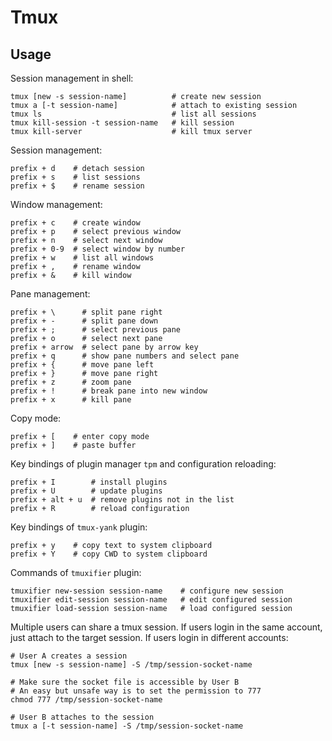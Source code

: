 # Tmux

## Usage

Session management in shell:

```
tmux [new -s session-name]          # create new session
tmux a [-t session-name]            # attach to existing session
tmux ls                             # list all sessions
tmux kill-session -t session-name   # kill session
tmux kill-server                    # kill tmux server
```

Session management:

```
prefix + d    # detach session
prefix + s    # list sessions
prefix + $    # rename session
```

Window management:

```
prefix + c    # create window
prefix + p    # select previous window
prefix + n    # select next window
prefix + 0-9  # select window by number
prefix + w    # list all windows
prefix + ,    # rename window
prefix + &    # kill window
```

Pane management:

```
prefix + \      # split pane right
prefix + -      # split pane down
prefix + ;      # select previous pane
prefix + o      # select next pane
prefix + arrow  # select pane by arrow key
prefix + q      # show pane numbers and select pane
prefix + {      # move pane left
prefix + }      # move pane right
prefix + z      # zoom pane
prefix + !      # break pane into new window
prefix + x      # kill pane
```

Copy mode:

```
prefix + [    # enter copy mode
prefix + ]    # paste buffer
```

Key bindings of plugin manager `tpm` and configuration reloading:

```
prefix + I        # install plugins
prefix + U        # update plugins
prefix + alt + u  # remove plugins not in the list
prefix + R        # reload configuration
```

Key bindings of `tmux-yank` plugin:

```
prefix + y    # copy text to system clipboard
prefix + Y    # copy CWD to system clipboard
```

Commands of `tmuxifier` plugin:

```
tmuxifier new-session session-name    # configure new session
tmuxifier edit-session session-name   # edit configured session
tmuxifier load-session session-name   # load configured session
```

Multiple users can share a tmux session.
If users login in the same account, just attach to the target session.
If users login in different accounts:

```
# User A creates a session
tmux [new -s session-name] -S /tmp/session-socket-name

# Make sure the socket file is accessible by User B
# An easy but unsafe way is to set the permission to 777
chmod 777 /tmp/session-socket-name

# User B attaches to the session
tmux a [-t session-name] -S /tmp/session-socket-name
```
